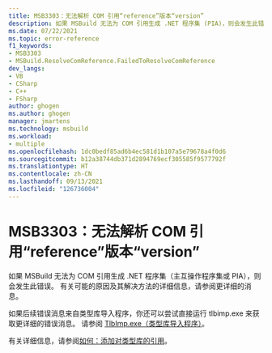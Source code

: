 ```yaml
---
title: MSB3303：无法解析 COM 引用“reference”版本“version”
description: 如果 MSBuild 无法为 COM 引用生成 .NET 程序集 (PIA)，则会发生此错误。
ms.date: 07/22/2021
ms.topic: error-reference
f1_keywords:
- MSB3303
- MSBuild.ResolveComReference.FailedToResolveComReference
dev_langs:
- VB
- CSharp
- C++
- FSharp
author: ghogen
ms.author: ghogen
manager: jmartens
ms.technology: msbuild
ms.workload:
- multiple
ms.openlocfilehash: 1dc0bedf85ad6b4ec581d1b107a5e79678a4f0d6
ms.sourcegitcommit: b12a38744db371d2894769ecf305585f9577792f
ms.translationtype: HT
ms.contentlocale: zh-CN
ms.lasthandoff: 09/13/2021
ms.locfileid: "126736004"
---
```

# <a name="msb3303-could-not-resolve-com-reference-reference-version-version"></a>MSB3303：无法解析 COM 引用“reference”版本“version”

如果 MSBuild 无法为 COM 引用生成 .NET 程序集（主互操作程序集或 PIA），则会发生此错误。 有关可能的原因及其解决方法的详细信息，请参阅更详细的消息。

如果后续错误消息来自类型库导入程序，你还可以尝试直接运行 tlbimp.exe 来获取更详细的错误消息。 请参阅 [TlbImp.exe（类型库导入程序）](/dotnet/framework/tools/tlbimp-exe-type-library-importer)。

有关详细信息，请参阅[如何：添加对类型库的引用](/dotnet/framework/interop/how-to-add-references-to-type-libraries)。
